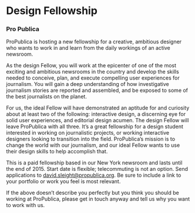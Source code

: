 # Design Fellowship

### Pro Publica

ProPublica is hosting a new fellowship for a creative, ambitious designer who wants to work in and learn from the daily workings of an active newsroom.

As the design Fellow, you will work at the epicenter of one of the most exciting and ambitious newsrooms in the country and develop the skills needed to conceive, plan, and execute compelling user experiences for journalism. You will gain a deep understanding of how investigative journalism stories are reported and assembled, and be exposed to some of the best journalists on the planet.

For us, the ideal Fellow will have demonstrated an aptitude for and curiosity about at least two of the following: interactive design, a discerning eye for solid user experiences, and editorial design acumen. The design Fellow will leave ProPublica with all three. It’s a great fellowship for a design student interested in working on journalistic projects, or working interactive designers looking to transition into the field. ProPublica’s mission is to change the world with our journalism, and our ideal Fellow wants to use their design skills to help accomplish that.

This is a paid fellowship based in our New York newsroom and lasts until the end of 2015. Start date is flexible; telecommuting is not an option. Send applications to david.sleight@propublica.org. Be sure to include a link to your portfolio or work you feel is most relevant.

If the above doesn’t describe you perfectly but you think you should be working at ProPublica, please get in touch anyway and tell us why you want to work with us.
